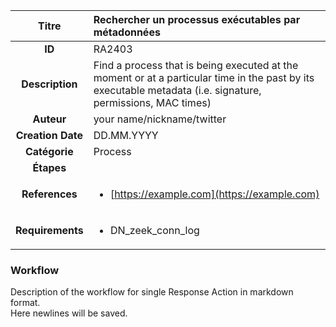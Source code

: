 | Titre                       | Rechercher un processus exécutables par métadonnées         |
|:---------------------------:|:--------------------|
| **ID**                      | RA2403            |
| **Description**             | Find a process that is being executed at the moment or at a particular time in the past by its executable metadata (i.e. signature, permissions, MAC times)   |
| **Auteur**                  | your name/nickname/twitter        |
| **Creation Date**           | DD.MM.YYYY |
| **Catégorie**                | Process      |
| **Étapes**                   || 
| **References** |<ul><li>[https://example.com](https://example.com)</li></ul>|
| **Requirements** |<ul><li>DN_zeek_conn_log</li></ul>|

### Workflow

Description of the workflow for single Response Action in markdown format.  
Here newlines will be saved.
